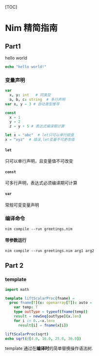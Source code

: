 [TOC]

# Nim 精简指南

## Part1

hello world

```nim
echo "hello world!"
```

### 变量声明

```nim
var
  x, y: int   # 同类型
  a, b, c: string  # 多行声明
var x, y = 3 # 自动类型推导

const
  x = 1
  y = 2
  z = y + 5 # 表达式编译期计算

let x = "abc"  # let只可以单行赋值
x = "xyz"  # 错误,let变量不可更改值
```

#### `let`

只可以单行声明，且变量值不可改变

#### `const`

可多行声明，表达式必须编译期可计算

#### `var`

常规可变变量声明



### 编译命令

`nim compile --run greetings.nim`

#### 带参数运行

`nim compile --run greetings.nim arg1 arg2`





## Part 2

### template

```nim
import math

template liftScalarProc(fname) =
  proc fname[T](x: openarray[T]): auto =
    var temp: T
    type outType = typeof(fname(temp))
    result = newSeq[outType](x.len)
    for i in 0..<x.len:
      result[i] = fname(x[i])

liftScalarProc(sqrt) 
echo sqrt(@[4.0, 16.0, 25.0, 36.0]) 

```

template 通过在**编译时**的简单替换操作语法树.